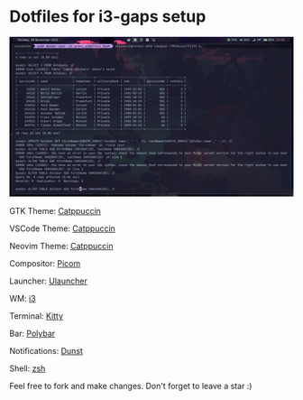 
# Dotfiles for i3-gaps setup

![Screenshot](preview.png)

GTK Theme: [Catppuccin](https://github.com/catppuccin/gtk)

VSCode Theme: [Catppuccin](https://github.com/catppuccin/vscode)

Neovim Theme: [Catppuccin](https://github.com/catppuccin/nvim)

Compositor: [Picom](https://github.com/yshui/picom)

Launcher: [Ulauncher](https://github.com/Ulauncher/Ulauncher)

WM: [i3](https://github.com/i3/i3)

Terminal: [Kitty](https://github.com/kovidgoyal/kitty)

Bar: [Polybar](https://github.com/polybar/polybar)

Notifications: [Dunst](https://github.com/dunst-project/dunst)

Shell: [zsh](https://ohmyz.sh)

Feel free to fork and make changes. Don't forget to leave a star :)
